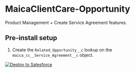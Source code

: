 # MaicaClientCare-Opportunity

Product Management + Create Service Agreement features.

## Pre-install setup

1. Create the `Related_Opportunity__c` lookup on the `maica_cc__Service_Agreement__c` object.

[![Deploy to Salesforce](https://raw.githubusercontent.com/afawcett/githubsfdeploy/master/deploy.png)](https://githubsfdeploy.herokuapp.com)